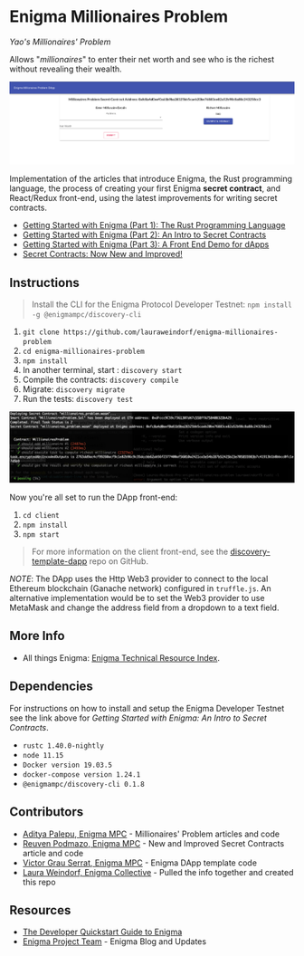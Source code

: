 
# Enigma Millionaires Problem

*Yao's Millionaires' Problem*

Allows "*millionaires*" to enter their net worth and see who is the richest without revealing their wealth.

![](docs/MPDApp.png)

Implementation of the articles that introduce Enigma, the Rust programming language, the process of creating your first Enigma **secret contract**, and React/Redux front-end, using the latest improvements for writing secret contracts.

 - [Getting Started with Enigma (Part 1): The Rust Programming Language](https://blog.enigma.co/getting-started-with-discovery-the-rust-programming-language-4d1e0b06de15)
 - [Getting Started with Enigma (Part 2): An Intro to Secret Contracts](https://blog.enigma.co/getting-started-with-enigma-an-intro-to-secret-contracts-cdba4fe501c2)
 - [Getting Started with Enigma (Part 3): A Front End Demo for dApps](https://blog.enigma.co/getting-started-with-enigma-a-front-end-demo-for-dapps-bc694d3d81b9)
 - [Secret Contracts: Now New and Improved!](https://blog.enigma.co/secret-contracts-now-new-and-improved-df742393d6d8)

## Instructions
>Install the CLI for the Enigma Protocol Developer Testnet:
`npm install -g @enigmampc/discovery-cli`

 1. `git clone https://github.com/lauraweindorf/enigma-millionaires-problem`
 2. `cd enigma-millionaires-problem`
 3. `npm install`
 4. In another terminal, start : `discovery start`
 5. Compile the contracts: `discovery compile`
 6. Migrate: `discovery migrate`
 7. Run the tests: `discovery test`

![](docs/MPDTests.png)

Now you're all set to run the DApp front-end:

 1. `cd client`
 2. `npm install`
 3. `npm start`

>For more information on the client front-end, see the [discovery-template-dapp](https://github.com/enigmampc/discovery-template-dapp) repo on GitHub.

*NOTE*: The DApp uses the Http Web3 provider to connect to the local Ethereum blockchain (Ganache network) configured in `truffle.js`. An alternative implementation would be to set the Web3 provider to use MetaMask and change the address field from a dropdown to a text field.

## More Info

 - All things Enigma: [Enigma Technical Resource Index](https://blog.enigma.co/enigma-technical-resource-index-bd9110714ea6).

## Dependencies
For instructions on how to install and setup the Enigma Developer Testnet see the link above for *Getting Started with Enigma: An Intro to Secret Contracts*.
 - `rustc 1.40.0-nightly`
 - `node 11.15`
 - `Docker version 19.03.5`
 - `docker-compose version 1.24.1`
 - `@enigmampc/discovery-cli 0.1.8`

## Contributors
- [Aditya Palepu, Enigma MPC](https://blog.enigma.co/@apalepu23) - Millionaires' Problem articles and code
- [Reuven Podmazo, Enigma MPC](https://blog.enigma.co/@reuven_55986) - New and Improved Secret Contracts article and code
- [Victor Grau Serrat, Enigma MPC](https://blog.enigma.co/@victorsays) - Enigma DApp template code
- [Laura Weindorf, Enigma Collective](https://github.com/lauraweindorf) - Pulled the info together and created this repo

## Resources
- [The Developer Quickstart Guide to Enigma](https://blog.enigma.co/the-developer-quickstart-guide-to-enigma-880c3fc4308)
- [Enigma Project Team](https://blog.enigma.co/@EnigmaMPC) - Enigma Blog and Updates
